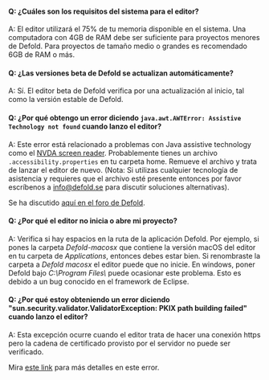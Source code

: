 #### Q: ¿Cuáles son los requisitos del sistema para el editor?
A: El editor utilizará el 75% de tu memoria disponible en el sistema. Una computadora con 4GB de RAM debe ser suficiente para proyectos menores de Defold. Para proyectos de tamaño medio o grandes es recomendado 6GB de RAM o más.


#### Q: ¿Las versiones beta de Defold se actualizan automáticamente?
A: Sí. El editor beta de Defold verifica por una actualización al inicio, tal como la versión estable de Defold.


#### Q: ¿Por qué obtengo un error diciendo `java.awt.AWTError: Assistive Technology not found` cuando lanzo el editor?
A: Este error está relacionado a problemas con Java assistive technology como el [NVDA screen reader](https://www.nvaccess.org/download/). Probablemente tienes un archivo `.accessibility.properties` en tu carpeta home. Remueve el archivo y trata de lanzar el editor de nuevo. (Nota: Si utilizas cualquier tecnología de asistencia y requieres que el archivo esté presente entonces por favor escríbenos a info@defold.se para discutir soluciones alternativas).

Se ha discutido [aquí en el foro de Defold](https://forum.defold.com/t/editor-endless-loading-windows-10-1-2-169-solved/65481/3).


#### Q: ¿Por qué el editor no inicia o abre mi proyecto?
A: Verifica si hay espacios en la ruta de la aplicación Defold. Por ejemplo, si pones la carpeta *Defold-macosx* que contiene la versión macOS del editor en tu carpeta de *Applications*, entonces debes estar bien. Si renombraste la carpeta a *Defold macosx* el editor puede que no inicie. En windows, poner Defold bajo *C:\\Program Files\\* puede ocasionar este problema. Esto es debido a un bug conocido en el framework de Eclipse.


#### Q: ¿Por qué estoy obteniendo un error diciendo "sun.security.validator.ValidatorException: PKIX path building failed" cuando lanzo el editor?
A: Esta excepción ocurre cuando el editor trata de hacer una conexión https pero la cadena de certificado provisto por el servidor no puede ser verificado.

Mira [este link](https://github.com/defold/defold/blob/master/editor/README_TROUBLESHOOTING_PKIX.md) para más detalles en este error.
